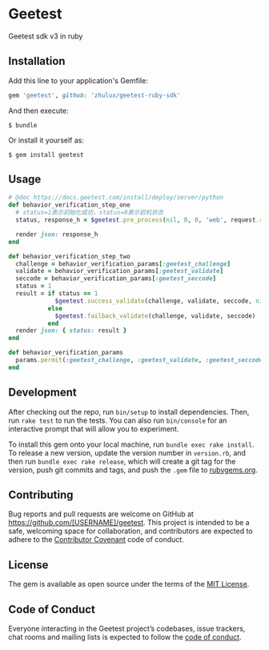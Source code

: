 # Geetest

Geetest sdk v3 in ruby

## Installation

Add this line to your application's Gemfile:

```ruby
gem 'geetest', github: 'zhulux/geetest-ruby-sdk'
```

And then execute:

    $ bundle

Or install it yourself as:

    $ gem install geetest

## Usage

```ruby
# @doc https://docs.geetest.com/install/deploy/server/python
def behavior_verification_step_one
  # status=1表示初始化成功，status=0表示宕机状态
  status, response_h = $geetest.pre_process(nil, 0, 0, 'web', request.remote_ip)

  render json: response_h
end

def behavior_verification_step_two
  challenge = behavior_verification_params[:geetest_challenge]
  validate = behavior_verification_params[:geetest_validate]
  seccode = behavior_verification_params[:geetest_seccode]
  status = 1
  result = if status == 1
             $geetest.success_validate(challenge, validate, seccode, nil, nil, '', '', 0)
           else
             $geetest.failback_validate(challenge, validate, seccode)
           end
  render json: { status: result }
end

def behavior_verification_params
  params.permit(:geetest_challenge, :geetest_validate, :geetest_seccode)
end
```

## Development

After checking out the repo, run `bin/setup` to install dependencies. Then, run `rake test` to run the tests. You can also run `bin/console` for an interactive prompt that will allow you to experiment.

To install this gem onto your local machine, run `bundle exec rake install`. To release a new version, update the version number in `version.rb`, and then run `bundle exec rake release`, which will create a git tag for the version, push git commits and tags, and push the `.gem` file to [rubygems.org](https://rubygems.org).

## Contributing

Bug reports and pull requests are welcome on GitHub at https://github.com/[USERNAME]/geetest. This project is intended to be a safe, welcoming space for collaboration, and contributors are expected to adhere to the [Contributor Covenant](http://contributor-covenant.org) code of conduct.

## License

The gem is available as open source under the terms of the [MIT License](https://opensource.org/licenses/MIT).

## Code of Conduct

Everyone interacting in the Geetest project’s codebases, issue trackers, chat rooms and mailing lists is expected to follow the [code of conduct](https://github.com/[USERNAME]/geetest/blob/master/CODE_OF_CONDUCT.md).
